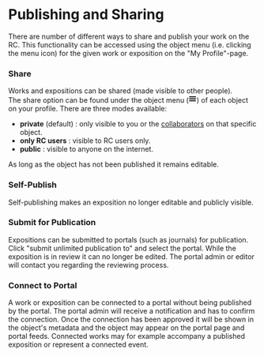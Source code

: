 <!-- TODO: Insert links to other parts of the documentation -->

# Publishing and Sharing

There are number of different ways to share and publish your work on
the RC. This functionality can be accessed using the object menu
(i.e. clicking the menu icon) for the given work or exposition on the
"My Profile"-page.

### Share

Works and expositions can be shared (made visible to other people).  
The share option can be found under the object menu (<img class="tiny_icon" src="images/menu.png" alt="hamburger menu icon">) of each object on your profile. There are three modes available:

* __private__ (default) : only visible to you or the [collaborators](#collaborating-on-research "collaboration") on that specific object.
* __only RC users__ : visible to RC users only. 
* __public__ : visible to anyone on the internet. 

As long as the object has not been published it remains editable. 

### Self-Publish

Self-publishing makes an exposition no longer editable and publicly
visible.

### Submit for Publication

Expositions can be submitted to portals (such as journals) for
publication. Click "submit unlimited publication to" and select the
portal. While the exposition is in review it can no longer be
edited. The portal admin or editor will contact you regarding the
reviewing process.

### Connect to Portal

A work or exposition can be connected to a portal without being
published by the portal. The portal admin will receive a notification
and has to confirm the connection. Once the connection has been
approved it will be shown in the object's metadata and the object may
appear on the portal page and portal feeds. Connected works may for
example accompany a published exposition or represent a connected
event.

